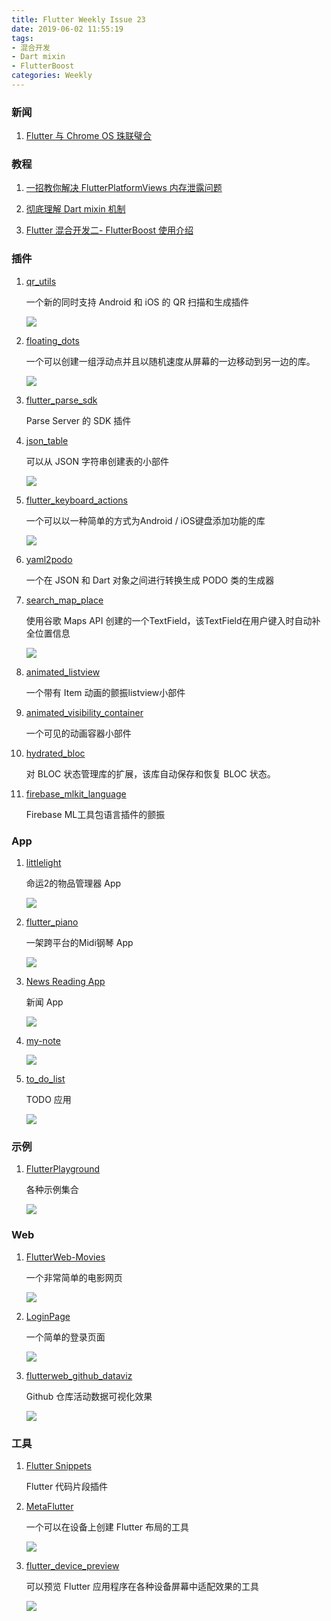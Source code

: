 ```yaml
---
title: Flutter Weekly Issue 23
date: 2019-06-02 11:55:19
tags:
- 混合开发
- Dart mixin
- FlutterBoost
categories: Weekly
---
```


### 新闻

1. [Flutter 与 Chrome OS 珠联璧合](https://mp.weixin.qq.com/s/umWTwk9retPvPgRNJaNvPA)

### 教程

1. [一招教你解决 FlutterPlatformViews 内存泄露问题](https://mp.weixin.qq.com/s/2CRirw1hxjJDD6e2d8xodQ)

1. [彻底理解 Dart mixin 机制](https://juejin.im/post/5cf27c45f265da1b86086f7d)

1. [Flutter 混合开发二- FlutterBoost 使用介绍](https://juejin.im/post/5cef944af265da1bac3ffb67)

### 插件

1. [qr_utils](https://github.com/flutter-devs/qr_utils)

	一个新的同时支持 Android 和 iOS 的 QR 扫描和生成插件

    ![](https://i.loli.net/2019/06/03/5cf4807bd409e44850.png)

1. [floating_dots](https://github.com/diddypod/floating_dots)

	一个可以创建一组浮动点并且以随机速度从屏幕的一边移动到另一边的库。

    ![](https://i.loli.net/2019/06/03/5cf47c0b12c3947264.gif)

1. [flutter_parse_sdk](https://github.com/phillwiggins/flutter_parse_sdk)

	Parse Server 的 SDK 插件

1. [json_table](https://github.com/apgapg/json_table)

	可以从 JSON 字符串创建表的小部件

    ![](https://i.loli.net/2019/06/03/5cf475f00e39a21938.gif)

1. [flutter_keyboard_actions](https://github.com/diegoveloper/flutter_keyboard_actions/)

	一个可以以一种简单的方式为Android / iOS键盘添加功能的库

    ![](https://i.loli.net/2019/06/03/5cf47659cdc8814502.gif)

1. [yaml2podo](https://github.com/mezoni/yaml2podo)

	一个在 JSON 和 Dart 对象之间进行转换生成 PODO 类的生成器

1. [search_map_place](https://github.com/Bernardi23/search_map_place)

	使用谷歌 Maps API 创建的一个TextField，该TextField在用户键入时自动补全位置信息

    ![](https://i.loli.net/2019/06/03/5cf47b805173089955.gif)

1. [animated_listview](https://github.com/axilesoft/AFWidgets/tree/master/animated_listview)

	一个带有 Item 动画的颤振listview小部件

1. [animated_visibility_container](https://github.com/axilesoft/AFWidgets/tree/master/animated_visibility_container)

	一个可见的动画容器小部件

1. [hydrated_bloc](https://github.com/felangel/hydrated_bloc)

	对 BLOC 状态管理库的扩展，该库自动保存和恢复 BLOC 状态。

1. [firebase_mlkit_language](https://github.com/rishab2113/firebase_mlkit_language)

	Firebase ML工具包语言插件的颤振

### App

1. [littlelight](https://github.com/LittleLightForDestiny/littlelight)

	命运2的物品管理器 App

    ![](https://i.loli.net/2019/06/03/5cf484086373940357.png)

1. [flutter_piano](https://github.com/AppleEducate/flutter_piano)

	一架跨平台的Midi钢琴 App

    ![](https://i.loli.net/2019/06/03/5cf4723a0c7c284052.png)

1. [News Reading App](https://github.com/adar2378/flutter_newspaper)

	新闻 App

    ![](https://i.loli.net/2019/06/03/5cf4758a6e1e225763.png)

1. [my-note](https://github.com/Levi-ackerman/my-note)


    ![](https://i.loli.net/2019/06/03/5cf47cbfbc6e774400.png)


1. [to_do_list](https://github.com/ahh1539/to_do_list)

	TODO  应用

    ![](https://i.loli.net/2019/06/03/5cf47f3eb82cf86652.gif)

### 示例

1. [FlutterPlayground](https://github.com/ibhavikmakwana/FlutterPlayground)

	各种示例集合

    ![](https://i.loli.net/2019/06/03/5cf481c5e296660722.png)

### Web

1. [FlutterWeb-Movies](https://github.com/JideGuru/FlutterWeb-Movies)

	一个非常简单的电影网页

    ![](https://i.loli.net/2019/06/03/5cf481a57758626069.png)

1. [LoginPage](https://github.com/JideGuru/LoginPage)

	一个简单的登录页面

    ![](https://i.loli.net/2019/06/03/5cf471d1eaab059503.png)

1. [flutterweb_github_dataviz](https://github.com/larvalabs/flutterweb_github_dataviz)

	Github 仓库活动数据可视化效果

    ![](https://i.loli.net/2019/06/03/5cf482654d59319615.png)

### 工具

1. [Flutter Snippets](https://plugins.jetbrains.com/plugin/12348-flutter-snippets)

	Flutter 代码片段插件

1. [MetaFlutter](https://github.com/deven98/MetaFlutter)

	一个可以在设备上创建 Flutter 布局的工具

    ![](https://i.loli.net/2019/06/03/5cf47ecca38ce97345.png)

1. [flutter_device_preview](https://github.com/aloisdeniel/flutter_device_preview)

	可以预览 Flutter 应用程序在各种设备屏幕中适配效果的工具

    ![](预览您的颤振应用程序在各种设备屏幕配置从您的设备之一。)
